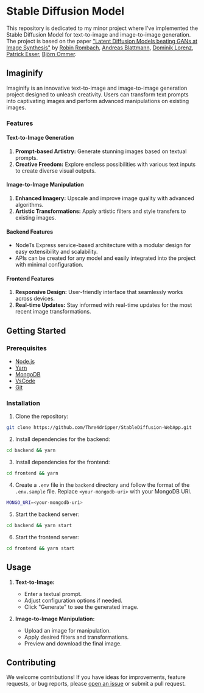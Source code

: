 # Stable Diffusion Model

This repository is dedicated to my minor project where I've implemented the Stable Diffusion Model for text-to-image and
image-to-image generation. The project is based on the
paper ["Latent Diffusion Models beating GANs at Image Synthesis"](https://arxiv.org/abs/2112.10752)
by [Robin Rombach](https://arxiv.org/search/cs?searchtype=author&query=Rombach,+R), [Andreas Blattmann](https://arxiv.org/search/cs?searchtype=author&query=Blattmann,+A), [Dominik Lorenz](https://arxiv.org/search/cs?searchtype=author&query=Lorenz,+D), [Patrick Esser](https://arxiv.org/search/cs?searchtype=author&query=Esser,+P), [Björn Ommer](https://arxiv.org/search/cs?searchtype=author&query=Ommer,+B).

## Imaginify

Imaginify is an innovative text-to-image and image-to-image generation project designed to unleash creativity. Users can
transform text prompts into captivating images and perform advanced manipulations on existing images.

### Features

#### Text-to-Image Generation

1. **Prompt-based Artistry:** Generate stunning images based on textual prompts.
2. **Creative Freedom:** Explore endless possibilities with various text inputs to create diverse visual outputs.

#### Image-to-Image Manipulation

1. **Enhanced Imagery:** Upscale and improve image quality with advanced algorithms.
2. **Artistic Transformations:** Apply artistic filters and style transfers to existing images.

#### Backend Features

- NodeTs Express service-based architecture with a modular design for easy extensibility and scalability.
- APIs can be created for any model and easily integrated into the project with minimal configuration.

#### Frontend Features

1. **Responsive Design:** User-friendly interface that seamlessly works across devices.
2. **Real-time Updates:** Stay informed with real-time updates for the most recent image transformations.

## Getting Started

### Prerequisites

- [Node.js](https://nodejs.org/en/download/)
- [Yarn](https://classic.yarnpkg.com/en/docs/install/#mac-stable)
- [MongoDB](https://docs.mongodb.com/manual/installation/)
- [VsCode](https://code.visualstudio.com/download)
- [Git](https://git-scm.com/downloads)

### Installation

1. Clone the repository:

```bash
git clone https://github.com/Thre4dripper/StableDiffusion-WebApp.git
```

2. Install dependencies for the backend:

```bash
cd backend && yarn
```

3. Install dependencies for the frontend:

```bash
cd frontend && yarn
```

4. Create a `.env` file in the `backend` directory and follow the format of the `.env.sample` file.
   Replace `<your-mongodb-uri>` with your MongoDB URI.

```bash
MONGO_URI=<your-mongodb-uri>
```

5. Start the backend server:

```bash
cd backend && yarn start
```

6. Start the frontend server:

```bash
cd frontend && yarn start
```

## Usage

1. **Text-to-Image:**
    - Enter a textual prompt.
    - Adjust configuration options if needed.
    - Click "Generate" to see the generated image.

2. **Image-to-Image Manipulation:**
    - Upload an image for manipulation.
    - Apply desired filters and transformations.
    - Preview and download the final image.

## Contributing

We welcome contributions! If you have ideas for improvements, feature requests, or bug reports,
please [open an issue](https://github.com/Thre4dripper/StableDiffusion-WebApp/issues) or submit a pull request.